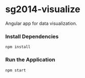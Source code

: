 sg2014-visualize
================

Angular app for data visualization.

### Install Dependencies
```
npm install
```

### Run the Application


```
npm start
```
